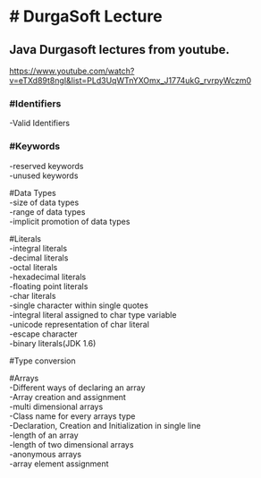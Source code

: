 <h1># DurgaSoft Lecture</h1>

<h2>Java Durgasoft lectures from youtube.</h2>

<a>https://www.youtube.com/watch?v=eTXd89t8ngI&list=PLd3UqWTnYXOmx_J1774ukG_rvrpyWczm0</a>

<h3>#Identifiers</h3>
<p>
  -Valid Identifiers  <br>
</p>

<h3>#Keywords</h3>
<p>
  -reserved keywords  <br>
  -unused keywords    <br>
</p>

#Data Types <br>
  -size of data types <br>
  -range of data types  <br>
  -implicit promotion of data types <br>

#Literals <br>
  -integral literals  <br>
    -decimal literals <br>
    -octal literals <br>
    -hexadecimal literals <br>
  -floating point literals  <br>
  -char literals  <br>
    -single character within single quotes  <br>
    -integral literal assigned to char type variable  <br>
    -unicode representation of char literal <br>
    -escape character <br>
  -binary literals(JDK 1.6) <br>

#Type conversion  <br>

#Arrays <br>
  -Different ways of declaring an array <br>
  -Array creation and assignment  <br>
    -multi dimensional arrays <br>
  -Class name for every arrays type <br>
  -Declaration, Creation and Initialization in single line  <br>
  -length of an array <br>
    -length of two dimensional arrays <br>
  -anonymous arrays <br>
  -array element assignment <br>
